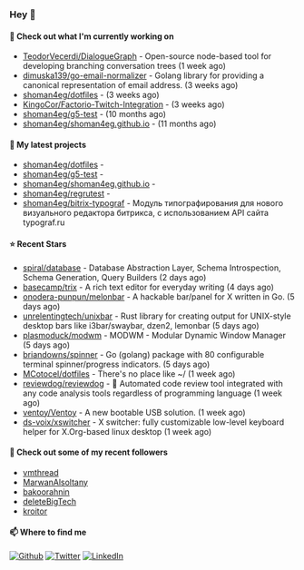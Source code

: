 ### Hey 👋

#### 👷 Check out what I'm currently working on

- [TeodorVecerdi/DialogueGraph](https://github.com/TeodorVecerdi/DialogueGraph) - Open-source node-based tool for developing branching conversation trees (1 week ago)
- [dimuska139/go-email-normalizer](https://github.com/dimuska139/go-email-normalizer) - Golang library for providing a canonical representation of email address. (3 weeks ago)
- [shoman4eg/dotfiles](https://github.com/shoman4eg/dotfiles) -  (3 weeks ago)
- [KingoCor/Factorio-Twitch-Integration](https://github.com/KingoCor/Factorio-Twitch-Integration) -  (3 weeks ago)
- [shoman4eg/g5-test](https://github.com/shoman4eg/g5-test) -  (10 months ago)
- [shoman4eg/shoman4eg.github.io](https://github.com/shoman4eg/shoman4eg.github.io) -  (11 months ago)

#### 🌱 My latest projects

- [shoman4eg/dotfiles](https://github.com/shoman4eg/dotfiles) - 
- [shoman4eg/g5-test](https://github.com/shoman4eg/g5-test) - 
- [shoman4eg/shoman4eg.github.io](https://github.com/shoman4eg/shoman4eg.github.io) - 
- [shoman4eg/regrutest](https://github.com/shoman4eg/regrutest) - 
- [shoman4eg/bitrix-typograf](https://github.com/shoman4eg/bitrix-typograf) - Модуль типографирования для нового визуального редактора битрикса, с использованием API сайта typograf.ru

#### ⭐ Recent Stars

- [spiral/database](https://github.com/spiral/database) - Database Abstraction Layer, Schema Introspection, Schema Generation, Query Builders (2 days ago)
- [basecamp/trix](https://github.com/basecamp/trix) - A rich text editor for everyday writing (4 days ago)
- [onodera-punpun/melonbar](https://github.com/onodera-punpun/melonbar) - A hackable bar/panel for X written in Go. (5 days ago)
- [unrelentingtech/unixbar](https://github.com/unrelentingtech/unixbar) - Rust library for creating output for UNIX-style desktop bars like i3bar/swaybar, dzen2, lemonbar (5 days ago)
- [plasmoduck/modwm](https://github.com/plasmoduck/modwm) - MODWM - Modular Dynamic Window Manager (5 days ago)
- [briandowns/spinner](https://github.com/briandowns/spinner) - Go (golang) package with 80 configurable terminal spinner/progress indicators. (5 days ago)
- [MCotocel/dotfiles](https://github.com/MCotocel/dotfiles) - There&#39;s no place like ~/ (1 week ago)
- [reviewdog/reviewdog](https://github.com/reviewdog/reviewdog) - 🐶 Automated code review tool integrated with any code analysis tools regardless of programming language (1 week ago)
- [ventoy/Ventoy](https://github.com/ventoy/Ventoy) - A new bootable USB solution. (1 week ago)
- [ds-voix/xswitcher](https://github.com/ds-voix/xswitcher) - X switcher: fully customizable low-level keyboard helper for X.Org-based linux desktop (1 week ago)

#### 👯 Check out some of my recent followers

- [vmthread](https://github.com/vmthread)
- [MarwanAlsoltany](https://github.com/MarwanAlsoltany)
- [bakoorahnin](https://github.com/bakoorahnin)
- [deleteBigTech](https://github.com/deleteBigTech)
- [kroitor](https://github.com/kroitor)


#### 📫 Where to find me
<p>
<a href="https://github.com/shoman4eg" target="_blank"><img alt="Github" src="https://img.shields.io/badge/GitHub-%2312100E.svg?&style=for-the-badge&logo=Github&logoColor=white" /></a>
<a href="https://twitter.com/shoman4eg" target="_blank"><img alt="Twitter" src="https://img.shields.io/badge/twitter-%231DA1F2.svg?&style=for-the-badge&logo=twitter&logoColor=white" /></a>
<a href="https://www.linkedin.com/in/artemdubinin/" target="_blank"><img alt="LinkedIn" src="https://img.shields.io/badge/linkedin-%230077B5.svg?&style=for-the-badge&logo=linkedin&logoColor=white" /></a>
</p>
